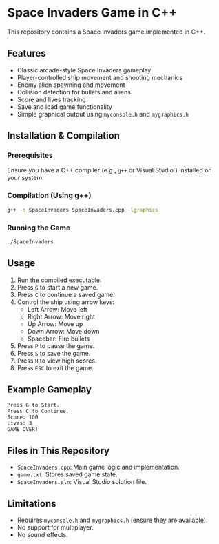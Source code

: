 # Space Invaders Game in C++

This repository contains a Space Invaders game implemented in C++.

## Features
- Classic arcade-style Space Invaders gameplay
- Player-controlled ship movement and shooting mechanics
- Enemy alien spawning and movement
- Collision detection for bullets and aliens
- Score and lives tracking
- Save and load game functionality
- Simple graphical output using `myconsole.h` and `mygraphics.h`

## Installation & Compilation
### Prerequisites
Ensure you have a C++ compiler (e.g., `g++` or Visual Studio`) installed on your system.

### Compilation (Using g++)
```sh
g++ -o SpaceInvaders SpaceInvaders.cpp -lgraphics
```

### Running the Game
```sh
./SpaceInvaders
```

## Usage
1. Run the compiled executable.
2. Press `G` to start a new game.
3. Press `C` to continue a saved game.
4. Control the ship using arrow keys:
   - Left Arrow: Move left
   - Right Arrow: Move right
   - Up Arrow: Move up
   - Down Arrow: Move down
   - Spacebar: Fire bullets
5. Press `P` to pause the game.
6. Press `S` to save the game.
7. Press `H` to view high scores.
8. Press `ESC` to exit the game.

## Example Gameplay
```
Press G to Start.
Press C to Continue.
Score: 100
Lives: 3
GAME OVER!
```

## Files in This Repository
- `SpaceInvaders.cpp`: Main game logic and implementation.
- `game.txt`: Stores saved game state.
- `SpaceInvaders.sln`: Visual Studio solution file.

## Limitations
- Requires `myconsole.h` and `mygraphics.h` (ensure they are available).
- No support for multiplayer.
- No sound effects.

